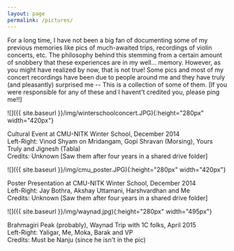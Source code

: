 ```yaml
---
layout: page
permalink: /pictures/
---
```

For a long time, I have not been a big fan of documenting some of my previous memories like pics of much-awaited trips, recordings of violin concerts, etc. The philosophy behind this stemming from a certain amount of snobbery that these experiences are in my well... memory. However, as you might have realized by now, that is not true! Some pics and most of my concert recordings have been due to people around me and they have truly (and pleasantly) surprised me -- This is a collection of some of them. [If you were responsible for any of these and I havent't credited you, please ping me!!] 

![]({{ site.baseurl }}/img/winterschoolconcert.JPG){:height="280px" width="420px"}

Cultural Event at CMU-NITK Winter School, December 2014 <br>
Left-Right: Vinod Shyam on Mridangam, Gopi Shravan (Morsing), Yours Truly and Jignesh (Tabla) <br>
Credits: Unknown [Saw them after four years in a shared drive folder]

![]({{ site.baseurl }}/img/cmu_poster.JPG){:height="280px" width="420px"}

Poster Presentation at CMU-NITK Winter School, December 2014 <br>
Left-Right: Jay Bothra, Akshay Uttamani, Harshvardhan and Me <br>
Credits: Unknown [Saw them after four years in a shared drive folder]

![]({{ site.baseurl }}/img/waynad.jpg){:height="280px" width="495px"}

Brahmagiri Peak (probably), Waynad Trip with 1C folks, April 2015 <br>
Left-Right: Yaligar, Me, Moka, Barak and VP <br>
Credits: Must be Nanju (since he isn't in the pic)

